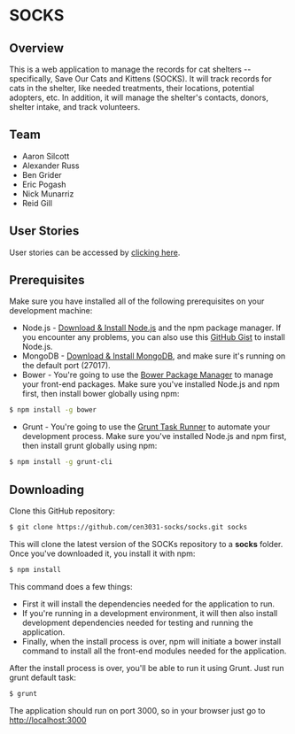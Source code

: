 # SOCKS

## Overview

This is a web application to manage the records for cat shelters -- specifically, Save Our
Cats and Kittens (SOCKS). It will track records for cats in the shelter, like needed
treatments, their locations, potential adopters, etc. In addition, it will manage the
shelter's contacts, donors, shelter intake, and track volunteers. 

## Team

* Aaron Silcott
* Alexander Russ
* Ben Grider
* Eric Pogash
* Nick Munarriz
* Reid Gill

## User Stories
User stories can be accessed by [clicking here](https://trello.com/b/dIzqURUh/user-stories).

## Prerequisites
Make sure you have installed all of the following prerequisites on your development machine:
* Node.js - [Download & Install Node.js](http://www.nodejs.org/download/) and the npm package manager. If you encounter any problems, you can also use this [GitHub Gist](https://gist.github.com/isaacs/579814) to install Node.js.
* MongoDB - [Download & Install MongoDB](http://www.mongodb.org/downloads), and make sure it's running on the default port (27017).
* Bower - You're going to use the [Bower Package Manager](http://bower.io/) to manage your front-end packages. Make sure you've installed Node.js and npm first, then install bower globally using npm:

```bash
$ npm install -g bower
```

* Grunt - You're going to use the [Grunt Task Runner](http://gruntjs.com/) to automate your development process. Make sure you've installed Node.js and npm first, then install grunt globally using npm:

```bash
$ npm install -g grunt-cli
```

## Downloading
Clone this GitHub repository:

```bash
$ git clone https://github.com/cen3031-socks/socks.git socks
```

This will clone the latest version of the SOCKs repository to a **socks** folder. Once
you've downloaded it, you install it with npm: 

```bash
$ npm install
```

This command does a few things:
* First it will install the dependencies needed for the application to run.
* If you're running in a development environment, it will then also install development dependencies needed for testing and running the application.
* Finally, when the install process is over, npm will initiate a bower install command to install all the front-end modules needed for the application.

After the install process is over, you'll be able to run it using Grunt. Just run grunt default task:

```bash
$ grunt
```

The application should run on port 3000, so in your browser just go to [http://localhost:3000](http://localhost:3000)
